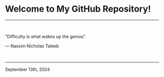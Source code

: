 # Welcome to My GitHub Repository!

---

<br>

"Difficulty is what wakes up the genius"\.

― Nassim Nicholas Taleeb
 
</br>

---
September 13th, 2024
